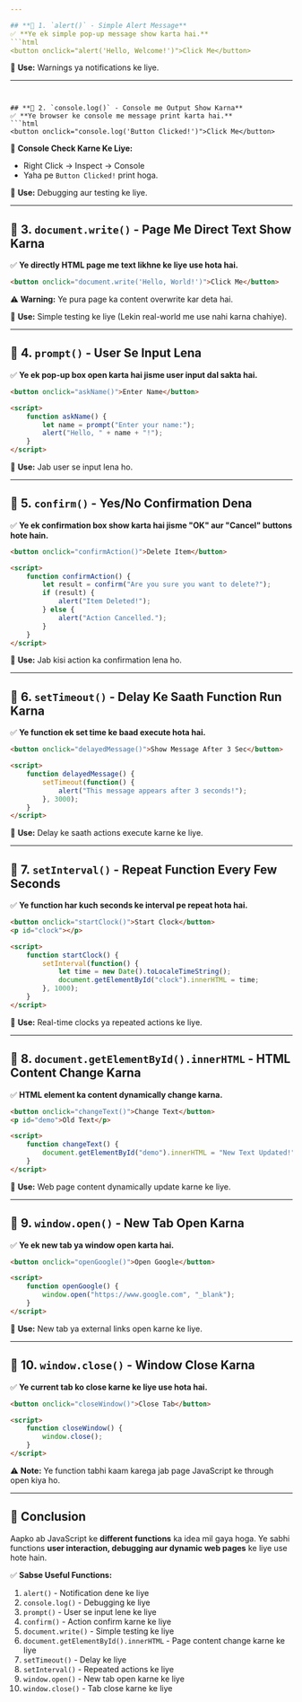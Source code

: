 ```yaml
---

## **🔹 1. `alert()` - Simple Alert Message**
✅ **Ye ek simple pop-up message show karta hai.**
```html
<button onclick="alert('Hello, Welcome!')">Click Me</button>
```
📝 **Use:** Warnings ya notifications ke liye.

---
```


## **🔹 2. `console.log()` - Console me Output Show Karna**
✅ **Ye browser ke console me message print karta hai.**
```html
<button onclick="console.log('Button Clicked!')">Click Me</button>
```
🔎 **Console Check Karne Ke Liye:**  
- Right Click → Inspect → Console  
- Yaha pe `Button Clicked!` print hoga.

📝 **Use:** Debugging aur testing ke liye.

---

## **🔹 3. `document.write()` - Page Me Direct Text Show Karna**
✅ **Ye directly HTML page me text likhne ke liye use hota hai.**
```html
<button onclick="document.write('Hello, World!')">Click Me</button>
```
⚠️ **Warning:** Ye pura page ka content overwrite kar deta hai.

📝 **Use:** Simple testing ke liye (Lekin real-world me use nahi karna chahiye).

---

## **🔹 4. `prompt()` - User Se Input Lena**
✅ **Ye ek pop-up box open karta hai jisme user input dal sakta hai.**
```html
<button onclick="askName()">Enter Name</button>

<script>
    function askName() {
        let name = prompt("Enter your name:");
        alert("Hello, " + name + "!");
    }
</script>
```
📝 **Use:** Jab user se input lena ho.

---

## **🔹 5. `confirm()` - Yes/No Confirmation Dena**
✅ **Ye ek confirmation box show karta hai jisme "OK" aur "Cancel" buttons hote hain.**
```html
<button onclick="confirmAction()">Delete Item</button>

<script>
    function confirmAction() {
        let result = confirm("Are you sure you want to delete?");
        if (result) {
            alert("Item Deleted!");
        } else {
            alert("Action Cancelled.");
        }
    }
</script>
```
📝 **Use:** Jab kisi action ka confirmation lena ho.

---

## **🔹 6. `setTimeout()` - Delay Ke Saath Function Run Karna**
✅ **Ye function ek set time ke baad execute hota hai.**
```html
<button onclick="delayedMessage()">Show Message After 3 Sec</button>

<script>
    function delayedMessage() {
        setTimeout(function() {
            alert("This message appears after 3 seconds!");
        }, 3000);
    }
</script>
```
📝 **Use:** Delay ke saath actions execute karne ke liye.

---

## **🔹 7. `setInterval()` - Repeat Function Every Few Seconds**
✅ **Ye function har kuch seconds ke interval pe repeat hota hai.**
```html
<button onclick="startClock()">Start Clock</button>
<p id="clock"></p>

<script>
    function startClock() {
        setInterval(function() {
            let time = new Date().toLocaleTimeString();
            document.getElementById("clock").innerHTML = time;
        }, 1000);
    }
</script>
```
📝 **Use:** Real-time clocks ya repeated actions ke liye.

---

## **🔹 8. `document.getElementById().innerHTML` - HTML Content Change Karna**
✅ **HTML element ka content dynamically change karna.**
```html
<button onclick="changeText()">Change Text</button>
<p id="demo">Old Text</p>

<script>
    function changeText() {
        document.getElementById("demo").innerHTML = "New Text Updated!";
    }
</script>
```
📝 **Use:** Web page content dynamically update karne ke liye.

---

## **🔹 9. `window.open()` - New Tab Open Karna**
✅ **Ye ek new tab ya window open karta hai.**
```html
<button onclick="openGoogle()">Open Google</button>

<script>
    function openGoogle() {
        window.open("https://www.google.com", "_blank");
    }
</script>
```
📝 **Use:** New tab ya external links open karne ke liye.

---

## **🔹 10. `window.close()` - Window Close Karna**
✅ **Ye current tab ko close karne ke liye use hota hai.**
```html
<button onclick="closeWindow()">Close Tab</button>

<script>
    function closeWindow() {
        window.close();
    }
</script>
```
⚠️ **Note:** Ye function tabhi kaam karega jab page JavaScript ke through open kiya ho.

---

## **🎯 Conclusion**
Aapko ab JavaScript ke **different functions** ka idea mil gaya hoga. Ye sabhi functions **user interaction, debugging aur dynamic web pages** ke liye use hote hain.

✅ **Sabse Useful Functions:**
1. `alert()` - Notification dene ke liye  
2. `console.log()` - Debugging ke liye  
3. `prompt()` - User se input lene ke liye  
4. `confirm()` - Action confirm karne ke liye  
5. `document.write()` - Simple testing ke liye  
6. `document.getElementById().innerHTML` - Page content change karne ke liye  
7. `setTimeout()` - Delay ke liye  
8. `setInterval()` - Repeated actions ke liye  
9. `window.open()` - New tab open karne ke liye  
10. `window.close()` - Tab close karne ke liye  
